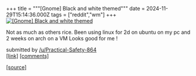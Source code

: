 +++
title = """[Gnome] Black and white themed"""
date = 2024-11-29T15:14:36.000Z
tags = ["reddit","wm"]
+++
[![[Gnome] Black and white themed ](https://b.thumbs.redditmedia.com/axrQTkZRp3tkRF4U07KbWp11Qta7yaSfK8kAz-PbF2Q.jpg "[Gnome] Black and white themed ")](https://www.reddit.com/r/unixporn/comments/1h2nxi4/gnome_black_and_white_themed/)

Not as much as others rice. Been using linux for 2d on ubuntu on my pc and 2 weeks on arch on a VM Looks good for me !

submitted by [/u/Practical-Safety-864](https://www.reddit.com/user/Practical-Safety-864)  
[\[link\]](https://www.reddit.com/gallery/1h2nxi4) [\[comments\]](https://www.reddit.com/r/unixporn/comments/1h2nxi4/gnome_black_and_white_themed/)

[[source]](https://www.reddit.com/r/unixporn/comments/1h2nxi4/gnome_black_and_white_themed/)
